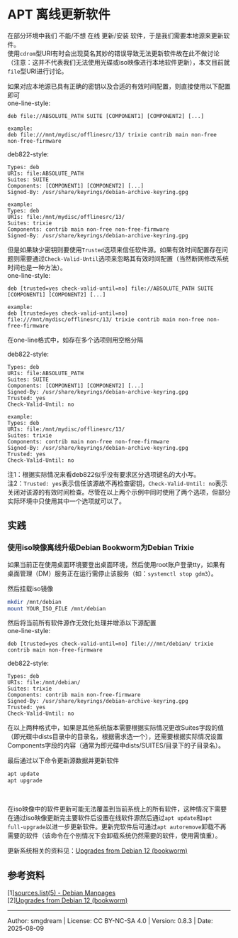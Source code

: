 # APT 离线更新软件

在部分环境中我们 不能/不想 在线 更新/安装 软件，于是我们需要本地源来更新软件。  
使用`cdrom`型URI有时会出现莫名其妙的错误导致无法更新软件故在此不做讨论（注意：这并不代表我们无法使用光碟或iso映像进行本地软件更新），本文目前就`file`型URI进行讨论。  

如果对应本地源已具有正确的密钥以及合适的有效时间配置，则直接使用以下配置即可  
one-line-style:  
```
deb file://ABSOLUTE_PATH SUITE [COMPONENT1] [COMPONENT2] [...]

example:
deb file:///mnt/mydisc/offlinesrc/13/ trixie contrib main non-free non-free-firmware
```
deb822-style:  
```
Types: deb
URIs: file:ABSOLUTE_PATH
Suites: SUITE
Components: [COMPONENT1] [COMPONENT2] [...]
Signed-By: /usr/share/keyrings/debian-archive-keyring.gpg

example:
Types: deb
URIs: file:/mnt/mydisc/offlinesrc/13/
Suites: trixie
Components: contrib main non-free non-free-firmware
Signed-By: /usr/share/keyrings/debian-archive-keyring.gpg
```

但是如果缺少密钥则要使用`Trusted`选项来信任软件源。如果有效时间配置存在问题则需要通过`Check-Valid-Until`选项来忽略其有效时间配置（当然断网修改系统时间也是一种方法）。  
one-line-style:  
```
deb [trusted=yes check-valid-until=no] file://ABSOLUTE_PATH SUITE [COMPONENT1] [COMPONENT2] [...]

example:
deb [trusted=yes check-valid-until=no] file:///mnt/mydisc/offlinesrc/13/ trixie contrib main non-free non-free-firmware
```
在one-line格式中，如存在多个选项则用空格分隔  

deb822-style:  
```
Types: deb
URIs: file:ABSOLUTE_PATH
Suites: SUITE
Components: [COMPONENT1] [COMPONENT2] [...]
Signed-By: /usr/share/keyrings/debian-archive-keyring.gpg
Trusted: yes
Check-Valid-Until: no

example:
Types: deb
URIs: file:/mnt/mydisc/offlinesrc/13/
Suites: trixie
Components: contrib main non-free non-free-firmware
Signed-By: /usr/share/keyrings/debian-archive-keyring.gpg
Trusted: yes
Check-Valid-Until: no
```
注1：根据实际情况来看deb822似乎没有要求区分选项键名的大小写。  
注2：`Trusted: yes`表示信任该源故不再检查密钥，`Check-Valid-Until: no`表示关闭对该源的有效时间检查。尽管在以上两个示例中同时使用了两个选项，但部分实际环境中只使用其中一个选项就可以了。  

## 实践

### 使用iso映像离线升级Debian Bookworm为Debian Trixie

如果当前正在使用桌面环境要登出桌面环境，然后使用root账户登录tty，如果有桌面管理（DM）服务正在运行需停止该服务（如：`systemctl stop gdm3`）。  

然后挂载iso镜像  
```sh
mkdir /mnt/debian
mount YOUR_ISO_FILE /mnt/debian
```
然后将当前所有软件源作无效化处理并增添以下源配置  
one-line-style:
```
deb [trusted=yes check-valid-until=no] file:///mnt/debian/ trixie contrib main non-free-firmware
```
deb822-style:
```
Types: deb
URIs: file:/mnt/debian/
Suites: trixie
Components: contrib main non-free-firmware
Signed-By: /usr/share/keyrings/debian-archive-keyring.gpg
Trusted: yes
Check-Valid-Until: no
```
在以上两种格式中，如果是其他系统版本需要根据实际情况更改Suites字段的值（即光碟中dists目录中的目录名，根据需求选一个），还需要根据实际情况设置Components字段的内容（通常为即光碟中dists/SUITES/目录下的子目录名）。  

最后通过以下命令更新源数据并更新软件  
```sh
apt update
apt upgrade
```
<br>

在iso映像中的软件更新可能无法覆盖到当前系统上的所有软件，这种情况下需要在通过iso映像更新完主要软件后设置在线软件源然后通过`apt update`和`apt full-upgrade`以进一步更新软件。更新完软件后可通过`apt autoremove`卸载不再需要的软件（该命令在个别情况下会卸载系统仍然需要的软件，使用需慎重）。  

更新系统相关的资料见：[Upgrades from Debian 12 (bookworm)](https://www.debian.org/releases/trixie/release-notes/upgrading.en.html)


## 参考资料
\[1\][sources.list(5) - Debian Manpages](https://manpages.debian.org/man/5/sources.list)  
\[2\][Upgrades from Debian 12 (bookworm)](https://www.debian.org/releases/trixie/release-notes/upgrading.en.html)

---
Author: smgdream | License: CC BY-NC-SA 4.0 | Version: 0.8.3 | Date: 2025-08-09
